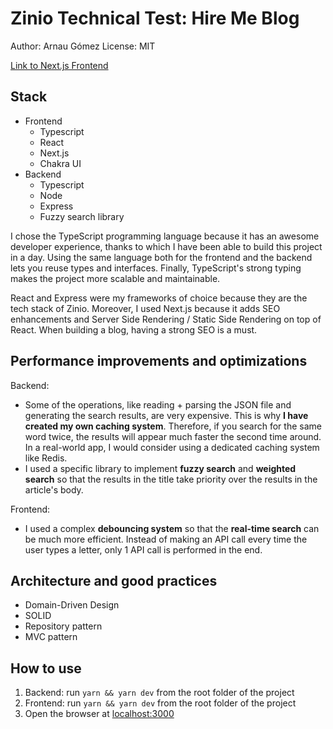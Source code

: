 # Zinio Technical Test: Hire Me Blog

Author: Arnau Gómez
License: MIT

[Link to Next.js Frontend](https://github.com/arnaugomez/zinio-test.next)
## Stack

- Frontend
  - Typescript
  - React
  - Next.js
  - Chakra UI
- Backend
  - Typescript
  - Node
  - Express
  - Fuzzy search library

I chose the TypeScript programming language because it has an awesome developer experience, thanks to which I have been able to build this project in a day. Using the same language both for the frontend and the backend lets you reuse types and interfaces. Finally, TypeScript's strong typing makes the project more scalable and maintainable.

React and Express were my frameworks of choice because they are the tech stack of Zinio. Moreover, I used Next.js because it adds SEO enhancements and Server Side Rendering / Static Side Rendering on top of React. When building a blog, having a strong SEO is a must.

## Performance improvements and optimizations

Backend:
- Some of the operations, like reading + parsing the JSON file and generating the search results, are very expensive. This is why **I have created my own caching system**. Therefore, if you search for the same word twice, the results will appear much faster the second time around. In a real-world app, I would consider using a dedicated caching system like Redis.
- I used a specific library to implement **fuzzy search** and **weighted search** so that the results in the title take priority over the results in the article's body.

Frontend:
- I used a complex **debouncing system** so that the **real-time search** can be much more efficient. Instead of making an API call every time the user types a letter, only 1 API call is performed in the end.

## Architecture and good practices
- Domain-Driven Design
- SOLID
- Repository pattern
- MVC pattern

## How to use

1. Backend: run `yarn && yarn dev` from the root folder of the project
2. Frontend: run `yarn && yarn dev` from the root folder of the project
3. Open the browser at [localhost:3000](localhost:3000)
